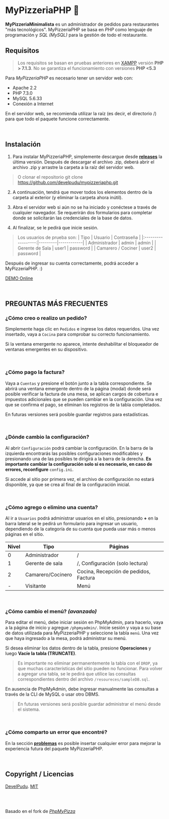# MyPizzeriaPHP 🍕
 
**MyPizzeriaMinimalista** es un administrador de pedidos para restaurantes "más tecnológicos".
MyPizzeriaPHP se basa en *PHP* como lenguaje de programación y *SQL (MySQL)* para la gestión de todo el restaurante.

## Requisitos
> Los requisitos se basan en pruebas anteriores en [XAMPP](https://www.apachefriends.org/index.html) versión **PHP > 7.1.3**.
> No se garantiza el funcionamiento con versiones **PHP <5.3**

Para *MyPizzeriaPHP* es necesario tener un servidor web con:
- Apache 2.2
- PHP 7.3.0
- MySQL 5.6.33
- Conexión a Internet

En el servidor web, se recomienda utilizar la raíz (es decir, el directorio /) para que todo el paquete funcione correctamente.

<br>

## Instalación
1. Para instalar MyPizzeriaPHP, simplemente descargue desde **[releases](https://github.com/develpudu/mypizzeriaphp/releases)** la última versión. Después de descargar el archivo .zip, deberá abrir el archivo .zip y arrastre la carpeta a la raíz del servidor web.
> O clonar el repositorio git clone https://github.com/develpudu/mypizzeriaphp.git

2. A continuación, tendrá que mover todos los elementos dentro de la carpeta al exterior (y eliminar la carpeta ahora inútil).

3. Abra el servidor web si aún no se ha iniciado y conéctese a través de cualquier navegador. Se requerirán dos formularios para completar donde se solicitarán las credenciales de la base de datos.

4. Al finalizar, se le pedirá que inicie sesión.
> Los usuarios de prueba son:
> |        Tipo        | Usuario | Contraseña |
> |:------------------:|---------|------------|
> |    Administrador   | admin   | admin      |
> |   Gerente de Sala  | user1   | password   |
> | Camarero / Cociner | user2   | password   |


Después de ingresar su cuenta correctamente, podrá acceder a MyPizzeriaPHP. :)

[DEMO Online](https://mypizzeriaphp.dedyn.oi)

<br>

## PREGUNTAS MÁS FRECUENTES
### ¿Cómo creo o realizo un pedido?
Simplemente haga clic en `Pedidos` e ingrese los datos requeridos.
Una vez insertado, vaya a `Cocina` para comprobar su correcto funcionamiento.

Si la ventana emergente no aparece, intente deshabilitar el bloqueador de ventanas emergentes en su dispositivo.

<br>

### ¿Cómo pago la factura?
Vaya a `Cuentas` y presione el botón junto a la tabla correspondiente. Se abrirá una ventana emergente dentro de la página (modal) donde será posible verificar la factura de una mesa, se aplican cargos de cobertura e impuestos adicionales que se pueden cambiar en la configuración. Una vez que se confirma el pago, se eliminan los registros de la tabla completados.

En futuras versiones será posible guardar registros para estadísticas.

<br>

### ¿Dónde cambio la configuración?
Al abrir `Configuración` podrá cambiar la configuración. En la barra de la izquierda encontrarás las posibles configuraciones modificables y presionando una de las posibles te dirigirá a la barra de la derecha. **Es importante cambiar la configuración solo si es necesario, en caso de errores, reconfigure** `config.ini`.

Si accede al sitio por primera vez, el archivo de configuración no estará disponible, ya que se crea al final de la configuración inicial.

<br>

### ¿Cómo agrego o elimino una cuenta?
Al ir a `Usuarios` podrá administrar usuarios en el sitio, presionando **+** en la barra lateral se le pedirá un formulario para ingresar un usuario, dependiendo de la categoría de su cuenta que pueda usar más o menos páginas en el sitio.

| Nivel | Tipo              | Páginas                               |
|-------|-------------------|---------------------------------------|
| 0     | Administrador     | /                                     |
| 1     | Gerente de sala   | /, Configuración (solo lectura)       |
| 2     | Camarero/Cocinero | Cocina, Recepción de pedidos, Factura |
| -     | Visitante         | Menú                                  |

<br>

### ¿Cómo cambio el menú? *(avanzado)*
Para editar el menú, debe iniciar sesión en PhpMyAdmin, para hacerlo, vaya a la página de inicio y agregue `/phpmyadmin/`. Inicie sesión y vaya a su base de datos utilizada para MyPizzeriaPHP y seleccione la tabla `menú`.
Una vez que haya ingresado a la mesa, podrá administrar su menú.

Si desea eliminar los datos dentro de la tabla, presione **Operaciones** y luego **Vacíe la tabla (TRUNCATE)**.

> Es importante no eliminar permanentemente la tabla con el `DROP`, ya que muchas características del sitio pueden no funcionar. Para volver a agregar una tabla, se le pedirá que utilice las consultas correspondientes dentro del archivo `/resoureces/sampleDB.sql`.

En ausencia de PhpMyAdmin, debe ingresar manualmente las consultas a través de la CLI de MySQL o usar otro DBMS.

> En futuras versiones será posible guardar administrar el menú desde el sistema.

<br>

### ¿Cómo comparto un error que encontré?
En la sección **[problemas](https://github.com/develpudu/mypizzeriaphp/issues)** es posible insertar cualquier error para mejorar la experiencia futura del paquete MyPizzeriaPHP.

<br>

## Copyright / Licencias
[DevelPudu](https://github.com/develpudu). [MIT](https://github.com/develpudu/mypizzeriaphp/blob/master/LICENSE.md)

<br>
<br>

Basado en el fork de *[PhpMyPizza](https://github.com/Phoenixx19/PhpMyPizza)*

